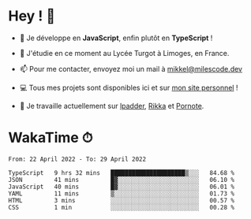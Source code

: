 # Hey ! 🌃

- 🔭 Je développe en **JavaScript**, enfin plutôt en **TypeScript** !

- 🌱 J'étudie en ce moment au Lycée Turgot à Limoges, en France.

- 📫 Pour me contacter, envoyez moi un mail à <a href="mailto:mikkel@milescode.dev">mikkel@milescode.dev</a>

- 💻 Tous mes projets sont disponibles ici et sur <a href="https://www.vexcited.ml">mon site personnel</a> !

- 👀 Je travaille actuellement sur [lpadder](https://github.com/Vexcited/lpadder), [Rikka](https://github.com/Vexcited/Rikka) et [Pornote](https://github.com/Vexcited/Pornote).

# WakaTime ⏱

<!--START_SECTION:waka-->

```text
From: 22 April 2022 - To: 29 April 2022

TypeScript   9 hrs 32 mins   █████████████████████▒░░░   84.68 %
JSON         41 mins         █▓░░░░░░░░░░░░░░░░░░░░░░░   06.10 %
JavaScript   40 mins         █▓░░░░░░░░░░░░░░░░░░░░░░░   06.01 %
YAML         11 mins         ▒░░░░░░░░░░░░░░░░░░░░░░░░   01.73 %
HTML         3 mins          ░░░░░░░░░░░░░░░░░░░░░░░░░   00.57 %
CSS          1 min           ░░░░░░░░░░░░░░░░░░░░░░░░░   00.28 %
```

<!--END_SECTION:waka-->
